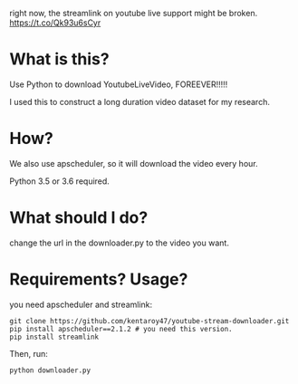 right now, the streamlink on youtube live support might be broken.
https://t.co/Qk93u6sCyr


# What is this?
Use Python to download YoutubeLiveVideo, FOREEVER!!!!!

I used this to construct a long duration video dataset for my research.

# How?
We also use apscheduler, so it will download the video every hour.

Python 3.5 or 3.6 required.

# What should I do?
change the url in the downloader.py to the video you want.

# Requirements? Usage?
you need apscheduler and streamlink:

```
git clone https://github.com/kentaroy47/youtube-stream-downloader.git
pip install apscheduler==2.1.2 # you need this version.
pip install streamlink
```

Then, run:

```
python downloader.py

```
